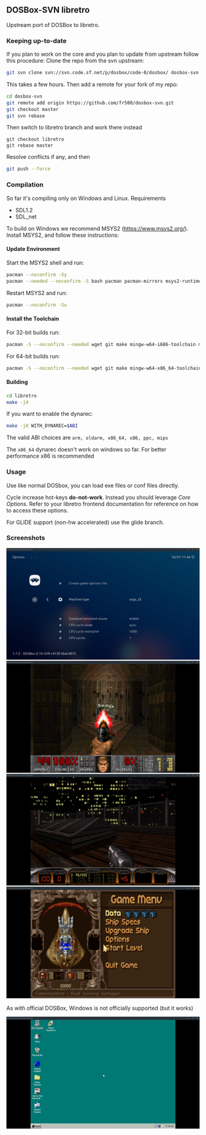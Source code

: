 ## DOSBox-SVN libretro

Upstream port of DOSBox to libretro.

### Keeping up-to-date
If you plan to work on the core and you plan to update from upstream follow this procedure:
Clone the repo from the svn upstream:

```bash
git svn clone svn://svn.code.sf.net/p/dosbox/code-0/dosbox/ dosbox-svn
```

This takes a few hours. Then add a remote for your fork of my repo:

```bash
cd dosbox-svn
git remote add origin https://github.com/fr500/dosbox-svn.git
git checkout master
git svn rebase
```

Then switch to libretro branch and work there instead

```
git checkout libretro
git rebase master
```

Resolve conflicts if any, and then
```bash
git push --force
```

### Compilation
So far it's compiling only on Windows and Linux.
Requirements

- SDL1.2
- SDL_net

To build on Windows we recommend MSYS2 (https://www.msys2.org/).
Install MSYS2, and follow these instructions:

#### Update Environment

Start the MSYS2 shell and run:

```bash
pacman --noconfirm -Sy
pacman --needed --noconfirm -S bash pacman pacman-mirrors msys2-runtime
```

Restart MSYS2 and run:

```bash
pacman --noconfirm -Su
```

#### Install the Toolchain

For 32-bit builds run:

```bash
pacman -S --noconfirm --needed wget git make mingw-w64-i686-toolchain mingw-w64-i686-ntldd mingw-w64-i686-zlib mingw-w64-i686-pkg-config mingw-w64-i686-SDL2 mingw-w64-i686-SDL mingw-w64-i686-SDL_net
```

For 64-bit builds run:

```bash
pacman -S --noconfirm --needed wget git make mingw-w64-x86_64-toolchain mingw-w64-x86_64-ntldd mingw-w64-x86_64-zlib mingw-w64-x86_64-pkg-config mingw-w64-x86_64-SDL2 mingw-w64-x86_64-SDL mingw-w64-x86_64-SDL_net
```

#### Building

```bash
cd libretro
make -j4
```

If you want to enable the dynarec:

```bash
make -j8 WITH_DYNAREC=$ABI
```

The valid ABI choices are `arm, oldarm, x86_64, x86, ppc, mips`

The `x86_64` dynarec doesn't work on windows so far. For better performance x86 is recommended

### Usage

Use like normal DOSbox, you can load exe files or conf files directly.

Cycle increase hot-keys **do-not-work**. Instead you should leverage *Core Options*. Refer to your libretro frontend documentation for reference on how to access these options.

For GLIDE support (non-hw accelerated) use the glide branch.

### Screenshots

![RetroArch GUI](docs/images/screenshot_gui.png "RetroArch GUI")
![DOOM II](docs/images/screenshot_doom.png "DOOM II")
![Duke Nukem 3D](docs/images/screenshot_duke.png "Duke Nukem 3D")
![Tyrian](docs/images/screenshot_tyrian.png "Tyrian")

As with official DOSBox, Windows is not officially supported (but it works)

![Windows 95](docs/images/screenshot_win.png "Windows 95")






